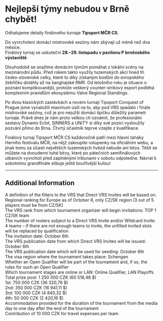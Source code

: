 # Nejlepší týmy nebudou v Brně chybět!
Odhalujeme detaily finálového turnaje **Tipsport MČR CS**.

Do vyvrcholení domácí mistrovské sezóny nám zbývají už méně než dva měsíce.  
Finálový turnaj se uskuteční **28.–29. listopadu v pavilonu P brněnského výstaviště**.

Dlouhodobě se snažíme domácím týmům pomáhat z lokální scény na mezinárodní půdu. Před rokem takto využily tuzemských akcí hned tři česko-slovenské celky, které to díky získaným bodům do evropského žebříčku dotáhly až na šanghajské RMR. Od letošního roku je situace o poznání komplikovanější, protože veškerý counter-strikový esport podléhá komplexním pravidlům ekosystému Valve Regional Standings.

Po dvou klasických zastávkách a novém turnaji Tipsport Conquest of Prague jsme vynaložili maximum úsilí na to, aby pod VRS spadalo i finále mistrovské sezóny, což je pro nejužší domácí špičku důležitý parametr turnaje. Právě dnes je nám proto velkou ctí oznámit, že profesionální sestavy Dynamo Eclot, SINNERS a UNiTY si díky své pozici vysloužily pozvání přímo do Brna. Čtvrtý účastník teprve vzejde z kvalifikace.

Finálový turnaj Tipsport MČR CS každoročně patří mezi hlavní taháky Herního festivalu MČR, na nějž zakoupíte vstupenky na oficiálním webu, a jinak tomu za účasti největších tuzemských hvězd nebude ani letos. Těšit se můžete na dvoudenní tuhé bitvy, které po pátečních semifinálových utkáních vyvrcholí před zaplněnými tribunami v sobotu odpoledne. Návrat k sobotnímu grandfinále slibuje ještě bouřlivější kulisu!

---

## Additional Information
A definition of the filters to the VRS that Direct VRS Invites will be based on: Regional ranking for Europe as of October 6, only CZ/SK region (3 out of 5 players must be from CZ/SK)  
The VRS rank from which tournament organizer will begin invitations: TOP 1 CZ/SK team  
The number of rosters subject to a Direct VRS Invite and/or Wildcard Invite: 4 teams – if there are not enough teams to invite, the unfilled invited slots will be replaced by qualification  
The invitation date: October 6th  
The VRS publication date from which Direct VRS Invites will be issued: October 6th  
The VRS publication date which will be used for seeding: October 6th  
The visa region where the tournament takes place: Schengen  
Whether an Open Qualifier will be part of the tournament and, if so, the rules for such an Open Qualifier  
Which tournament stages are online or LAN: Online Qualifier, LAN Playoffs  
Total prize pool: 1 250 000 CZK (60 518,48 $)  
1st: 750 000 CZK (36 320,76 $)  
2nd: 350 000 CZK (16 941,11 $)  
3rd: 100 000 CZK (4 840,32 $)  
4th: 50 000 CZK (2 420,16 $)  
Accommodation provided for the duration of the tournament from the media day to one day after the end of the tournament  
Contribution of 10 000 CZK for travel expenses per team  
